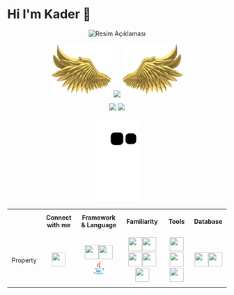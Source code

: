 # Hi I'm Kader 👋


<p align="center">
  <img src="https://media.tenor.com/knLw-Jlx8voAAAAC/welcome-to-my-profile-welcome.gif" alt="Resim Açıklaması" width="1000">
</p>

<p align="center">
  <a>
 <img height="120" width="140"src="https://raw.githubusercontent.com/muhiqsimui/muhiqsimui/main/assets/left.png"/>
  <img align="center" src="https://github-readme-streak-stats.herokuapp.com/?user=tutunamayanlar2021&show_icons=true&theme=dark" />
  <img height="120" width="140" src="https://raw.githubusercontent.com/muhiqsimui/muhiqsimui/main/assets/right.png" height="190" />
  </a>
</p>

<p align="center">
  <img src="https://github-readme-stats.vercel.app/api?username=tutunamayanlar2021&show_icons=true&theme=dark" height="190" />
  <img src="https://github-readme-stats.vercel.app/api/top-langs/?username=tutunamayanlar2021&show_icons=true&theme=dark&langs_count=6" height="190" />
</p>

<p align="center" >
  <img src="https://github.com/tutunamayanlar2021/tutunamayanlar2021/blob/output/github-contribution-grid-snake.svg" alt="snake gif">
</p>



<div style="text-align: center;">
  <table align="center">
    <tr>
      <th></th>
      <th style="padding: 10px;">Connect with me</th>
      <th style="padding: 10px;">Framework & Language</th>
      <th style="padding: 10px;">Familiarity</th>
      <th style="padding: 10px;">Tools</th>
      <th style="padding: 10px;">Database</th>
    </tr>
    <tr>
      <td style="padding: 10px;">Property</td>
      <td style="padding: 10px; vertical-align: middle;"><a href="https://www.linkedin.com/in/kader-oral-4464331a5"><img height="32" width="32" src="https://cdn-icons-png.flaticon.com/512/174/174857.png"></a></td>
      <td style="padding: 10px; vertical-align: middle;"><img height="32" width="32" src="https://cdn.simpleicons.org/swift"><img height="32" width="32" src="https://cdn.simpleicons.org/flutter"><img height="32" width="32" src="https://raw.githubusercontent.com/devicons/devicon/master/icons/java/java-original.svg"></td>
      <td style="padding: 10px; vertical-align: middle;"><img height="32" width="32" src="https://cdn.simpleicons.org/python"><img height="32" width="32" src="https://cdn.simpleicons.org/csharp"><img height="32" width="32" src="https://cdn.simpleicons.org/c++"><img height="32" width="32" src="https://cdn.simpleicons.org/selenium"><img height="32" width="32" src="https://cdn.simpleicons.org/postgresql"></td>
      <td style="padding: 10px; vertical-align: middle;"><img height="32" width="32" src="https://cdn.simpleicons.org/xcode"><img height="32" width="32" src="https://cdn.simpleicons.org/visualstudiocode"><img height="32" width="32" src="https://cdn.simpleicons.org/androidstudio"></td>
      <td style="padding: 10px; vertical-align: middle;"><img height="32" width="32" src="https://cdn.simpleicons.org/firebase"><img height="32" width="32" src="https://cdn.simpleicons.org/sqlite"></td>
    </tr>
  </table>
</div>






